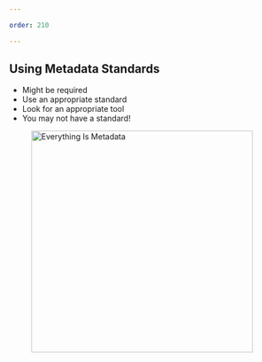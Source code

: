 ```yaml
---

order: 210

---
```


## Using Metadata Standards

<div>
  <div class="two-col left">
    <ul>
        <li>Might be required</li>
        <li>Use an appropriate standard</li>
        <li>Look for an appropriate tool</li>
        <li>You may not have a standard!</li>
    </ul>
  </div>
  <div class="two-col right">
    <figure>
      <img src="{{ site.baseurl }}/assets/img/slides/everything_is_metadata.jpg" 
           alt="Everything Is Metadata" width="400" />
    </figure>
  </div>
</div>









